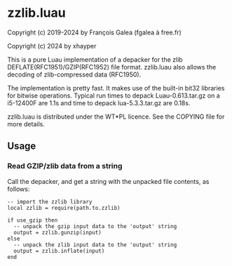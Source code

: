 # zzlib.luau

Copyright (c) 2019-2024 by François Galea (fgalea à free.fr)

Copyright (c) 2024 by xhayper

This is a pure Luau implementation of a depacker for the zlib DEFLATE(RFC1951)/GZIP(RFC1952) file format.
zzlib.luau also allows the decoding of zlib-compressed data (RFC1950).

The implementation is pretty fast. It makes use of the built-in bit32 libraries for bitwise operations. Typical run times to depack Luau-0.613.tar.gz on a i5-12400F are 1.1s and time to depack lua-5.3.3.tar.gz are 0.18s.

zzlib.luau is distributed under the WT*PL licence. See the COPYING file for more details.

## Usage

### Read GZIP/zlib data from a string

Call the depacker, and get a string with the unpacked file contents, as follows:

```luau
-- import the zzlib library
local zzlib = require(path.to.zzlib)

if use_gzip then
  -- unpack the gzip input data to the 'output' string
  output = zzlib.gunzip(input)
else
  -- unpack the zlib input data to the 'output' string
  output = zzlib.inflate(input)
end
```
